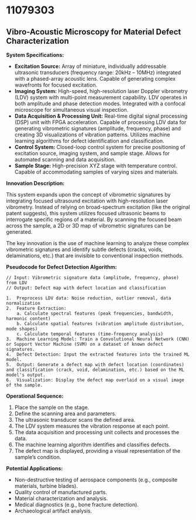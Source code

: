 # 11079303

## Vibro-Acoustic Microscopy for Material Defect Characterization

**System Specifications:**

*   **Excitation Source:** Array of miniature, individually addressable ultrasonic transducers (frequency range: 20kHz – 10MHz) integrated with a phased-array acoustic lens. Capable of generating complex wavefronts for focused excitation.
*   **Imaging System:** High-speed, high-resolution laser Doppler vibrometry (LDV) system with multi-point measurement capability. LDV operates in both amplitude and phase detection modes. Integrated with a confocal microscope for simultaneous visual inspection.
*   **Data Acquisition & Processing Unit:** Real-time digital signal processing (DSP) unit with FPGA acceleration. Capable of processing LDV data for generating vibrometric signatures (amplitude, frequency, phase) and creating 3D visualizations of vibration patterns. Utilizes machine learning algorithms for defect identification and classification.
*   **Control System:** Closed-loop control system for precise positioning of excitation source, imaging system, and sample stage. Allows for automated scanning and data acquisition.
*   **Sample Stage:** High-precision XYZ stage with temperature control. Capable of accommodating samples of varying sizes and materials.

**Innovation Description:**

This system expands upon the concept of vibrometric signatures by integrating focused ultrasound excitation with high-resolution laser vibrometry. Instead of relying on broad-spectrum excitation (like the original patent suggests), this system utilizes focused ultrasonic beams to interrogate specific regions of a material. By scanning the focused beam across the sample, a 2D or 3D map of vibrometric signatures can be generated.

The key innovation is the use of machine learning to analyze these complex vibrometric signatures and identify subtle defects (cracks, voids, delaminations, etc.) that are invisible to conventional inspection methods. 

**Pseudocode for Defect Detection Algorithm:**

```
// Input: Vibrometric signature data (amplitude, frequency, phase) from LDV
// Output: Defect map with defect location and classification

1.  Preprocess LDV data: Noise reduction, outlier removal, data normalization
2.  Feature Extraction: 
    a. Calculate spectral features (peak frequencies, bandwidth, harmonic content)
    b. Calculate spatial features (vibration amplitude distribution, mode shapes)
    c. Calculate temporal features (time-frequency analysis)
3.  Machine Learning Model: Train a Convolutional Neural Network (CNN) or Support Vector Machine (SVM) on a dataset of known defect signatures.
4.  Defect Detection: Input the extracted features into the trained ML model.
5.  Output: Generate a defect map with defect location (coordinates) and classification (crack, void, delamination, etc.) based on the ML model's output.
6.  Visualization: Display the defect map overlaid on a visual image of the sample.
```

**Operational Sequence:**

1.  Place the sample on the stage.
2.  Define the scanning area and parameters.
3.  The ultrasonic transducer scans the defined area.
4.  The LDV system measures the vibration response at each point.
5.  The data acquisition and processing unit collects and processes the data.
6.  The machine learning algorithm identifies and classifies defects.
7.  The defect map is displayed, providing a visual representation of the sample’s condition.

**Potential Applications:**

*   Non-destructive testing of aerospace components (e.g., composite materials, turbine blades).
*   Quality control of manufactured parts.
*   Material characterization and analysis.
*   Medical diagnostics (e.g., bone fracture detection).
*   Archaeological artifact analysis.